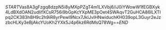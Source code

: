 $START$Vas8A3gFzgq8dzpN5i8yMXpPZgT4m1LXVbj6/iJ0iYWowW1fEGBXyk4LdBXdOAN2udIifXCsR756i9bGpKcYXpME3pOet4SWAqvT2GuHCA86ILXTlpq2CK383h8H9c2h9iR8yrPewI9Ncx7JklJvIHNwiduchKH039opL3Guyr2eJzzbcHLKy3eBjAkcYUoKh2YXk5J4p6kz6RdMsQ78Wg==$END$